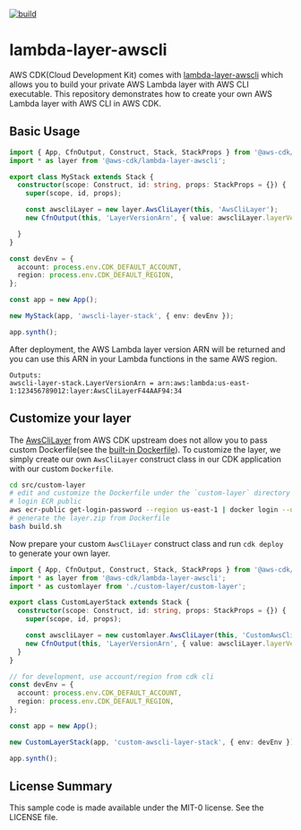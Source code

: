 [![build](https://github.com/aws-samples/aws-lambda-layer-awscli/actions/workflows/build.yml/badge.svg)](https://github.com/aws-samples/aws-lambda-layer-awscli/actions/workflows/build.yml)

# lambda-layer-awscli

AWS CDK(Cloud Development Kit) comes with [lambda-layer-awscli](https://github.com/aws/aws-cdk/tree/master/packages/%40aws-cdk/lambda-layer-awscli) which allows you to build your private AWS Lambda layer with AWS CLI executable. This repository demonstrates how to create your own AWS Lambda layer with AWS CLI in AWS CDK.


## Basic Usage

```ts
import { App, CfnOutput, Construct, Stack, StackProps } from '@aws-cdk/core';
import * as layer from '@aws-cdk/lambda-layer-awscli';

export class MyStack extends Stack {
  constructor(scope: Construct, id: string, props: StackProps = {}) {
    super(scope, id, props);

    const awscliLayer = new layer.AwsCliLayer(this, 'AwsCliLayer');
    new CfnOutput(this, 'LayerVersionArn', { value: awscliLayer.layerVersionArn })

  }
}

const devEnv = {
  account: process.env.CDK_DEFAULT_ACCOUNT,
  region: process.env.CDK_DEFAULT_REGION,
};

const app = new App();

new MyStack(app, 'awscli-layer-stack', { env: devEnv });

app.synth();
```

After deployment, the AWS Lambda layer version ARN will be returned and you can use this ARN in your Lambda functions in the same AWS region.

```
Outputs:
awscli-layer-stack.LayerVersionArn = arn:aws:lambda:us-east-1:123456789012:layer:AwsCliLayerF44AAF94:34
```

## Customize your layer

The [AwsCliLayer](https://github.com/aws/aws-cdk/blob/6e2a3e0f855221df98f78f6465586d5524f5c7d5/packages/%40aws-cdk/lambda-layer-awscli/lib/awscli-layer.ts#L10-L20) from AWS CDK upstream does not allow you to pass custom Dockerfile(see the [built-in Dockerfile](https://github.com/aws/aws-cdk/blob/master/packages/%40aws-cdk/lambda-layer-awscli/layer/Dockerfile)). To customize the layer, we simply create our own `AwsCliLayer` construct class in our CDK application with our custom `Dockerfile`.

```sh
cd src/custom-layer
# edit and customize the Dockerfile under the `custom-layer` directory
# login ECR public
aws ecr-public get-login-password --region us-east-1 | docker login --username AWS --password-stdin public.ecr.aws
# generate the layer.zip from Dockerfile
bash build.sh
```

Now prepare your custom `AwsCliLayer` construct class and run `cdk deploy` to generate your own layer.


```ts
import { App, CfnOutput, Construct, Stack, StackProps } from '@aws-cdk/core';
import * as layer from '@aws-cdk/lambda-layer-awscli';
import * as customlayer from './custom-layer/custom-layer';

export class CustomLayerStack extends Stack {
  constructor(scope: Construct, id: string, props: StackProps = {}) {
    super(scope, id, props);

    const awscliLayer = new customlayer.AwsCliLayer(this, 'CustomAwsCliLayer');
    new CfnOutput(this, 'LayerVersionArn', { value: awscliLayer.layerVersionArn });
  }
}

// for development, use account/region from cdk cli
const devEnv = {
  account: process.env.CDK_DEFAULT_ACCOUNT,
  region: process.env.CDK_DEFAULT_REGION,
};

const app = new App();

new CustomLayerStack(app, 'custom-awscli-layer-stack', { env: devEnv });

app.synth();
```

## License Summary

This sample code is made available under the MIT-0 license. See the LICENSE file.

